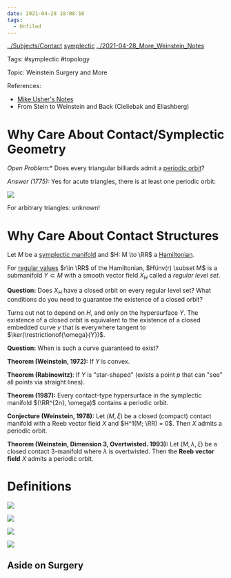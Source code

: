 ```yaml
---
date: 2021-04-28 18:08:16
tags: 
  - Unfiled
---
```


[../Subjects/Contact](../Subjects/Contact.md)
[symplectic](symplectic.md)
[../2021-04-28_More_Weinstein_Notes](../2021-04-28_More_Weinstein_Notes.md)

Tags: #symplectic #topology 

Topic: Weinstein Surgery and More

References:

- [Mike Usher's Notes](https://usherugamath.files.wordpress.com/2019/05/8230-s19.pdf)
- From Stein to Weinstein and Back (Cieliebak and Eliashberg)

# Why Care About Contact/Symplectic Geometry

*Open Problem:**
Does every triangular billiards admit a [periodic orbit](periodic%20orbit)?

*Answer (1775):* 
Yes for acute triangles, there is at least one periodic orbit:

![](2020-02-01-23-59-05.png)

For arbitrary triangles: unknown!


# Why Care About Contact Structures 

Let $M$ be a [symplectic manifold](symplectic.md) and $H: M \to \RR$ a [Hamiltonian](Hamiltonian).

For [regular values](regular%20value) $r\in \RR$ of the  Hamiltonian, $H\inv(r) \subset M$ is a submanifold $Y\subset M$ with a smooth vector field $X_H$ called a *regular level set*.

**Question:**
Does $X_H$ have a closed orbit on every regular level set?
What conditions do you need to guarantee the existence of a closed orbit?

Turns out not to depend on $H$, and only on the hypersurface $Y$.
The existence of a closed orbit is equivalent to the existence of a closed embedded curve $\gamma$ that is everywhere tangent to $\ker(\restrictionof{\omega}{Y})$.

**Question:**
When is such a curve guaranteed to exist?

**Theorem (Weinstein, 1972):** 
If $Y$ is convex.

**Theorem (Rabinowitz)**: 
If $Y$ is "star-shaped" (exists a point $p$ that can "see" all points via straight lines).

**Theorem (1987):**
Every contact-type hypersurface in the symplectic manifold $(\RR^{2n}, \omega)$ contains a periodic orbit.

**Conjecture (Weinstein, 1978):**
Let $(M, \xi)$ be a closed (compact) contact manifold with a Reeb vector field $X$ and $H^1(M; \RR) = 0$. Then $X$ admits a periodic orbit.

**Theorem (Weinstein, Dimension 3, Overtwisted. 1993):**
Let $(M, \lambda, \xi)$ be a closed contact 3-manifold where $\lambda$ is overtwisted. 
Then the **Reeb vector field** $X$ admits a periodic orbit.

# Definitions

![](Hamiltonian.md#^1c3cf2)

![](symplectic.md#^395eb1)

![](Hamiltonian.md#^e4422f)

![](symplectic.md#^9a87d0)




## Aside on Surgery



